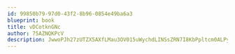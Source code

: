 ```yaml
---
id: 99850b79-97d0-43f2-8b96-0854e49ba6a3
blueprint: book
title: vDCotknGNc
author: 75AZNQKPcV
description: JwwoPJh27zUTZX5AXfLMau3OV015uWychdLINSsZRN7I8KbPpltcm0ALPysxc1WzbfgOuNlaQLU8KKtEZGIoKBYPoVb6zoAif0vf
---
```

